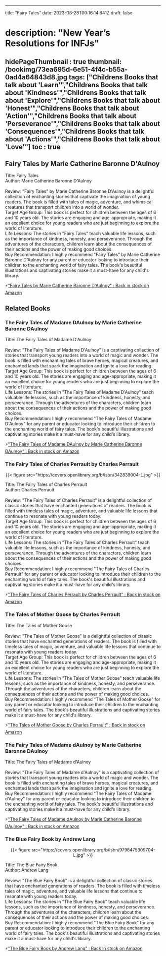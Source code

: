 
---
title: "Fairy Tales"
date: 2023-08-28T00:16:14.641Z
draft: false
# description: "New Year’s Resolutions for INFJs"
hidePageThumbnail : true
thumbnail: /bookimg/73ea695d-6e51-4f4c-b55a-0ad4a64843d8.jpg
tags: ["Childrens Books that talk about 'Learn'","Childrens Books that talk about 'Kindness'","Childrens Books that talk about 'Explore'","Childrens Books that talk about 'Honest'","Childrens Books that talk about 'Action'","Childrens Books that talk about 'Perseverance'","Childrens Books that talk about 'Consequences'","Childrens Books that talk about 'Actions'","Childrens Books that talk about 'Love'"]
toc : true
---
## Fairy Tales by Marie Catherine Baronne D'Aulnoy

Title: Fairy Tales</br>
Author: Marie Catherine Baronne D'Aulnoy</br></br>
Review: "Fairy Tales" by Marie Catherine Baronne D'Aulnoy is a delightful collection of enchanting stories that captivate the imagination of young readers. The book is filled with tales of magic, adventure, and whimsical creatures that transport children into a world of wonder.</br>
Target Age Group: This book is perfect for children between the ages of 6 and 10 years old. The stories are engaging and age-appropriate, making it an excellent choice for young readers who are just beginning to explore the world of literature.</br>
Life Lessons: The stories in "Fairy Tales" teach valuable life lessons, such as the importance of kindness, honesty, and perseverance. Through the adventures of the characters, children learn about the consequences of their actions and the power of making good choices.</br>
Buy Recommendation: I highly recommend "Fairy Tales" by Marie Catherine Baronne D'Aulnoy for any parent or educator looking to introduce their children to the enchanting world of fairy tales. The book's beautiful illustrations and captivating stories make it a must-have for any child's library.</br>

<p>⚡<a id="aflink" href="https://www.amazon.com/gp/search?ie=UTF8&tag=klayu00-20&linkCode=ur2&linkId=6639bed89a8ad8dd2705e40644eb43d3&camp=1789&creative=9325&index=books&keywords=Fairy Tales by Marie Catherine Baronne D'Aulnoy" class="one" target="_blank" title='"Fairy Tales by Marie Catherine Baronne D'Aulnoy" : Back in stock on Amazon'>"Fairy Tales by Marie Catherine Baronne D'Aulnoy" : Back in stock on Amazon</a></p>

## Related Books
### The Fairy Tales of Madame DAulnoy by Marie Catherine Baronne DAulnoy
Title: The Fairy Tales of Madame D'Aulnoy</br></br>
Review: "The Fairy Tales of Madame D'Aulnoy" is a captivating collection of stories that transport young readers into a world of magic and wonder. The book is filled with enchanting tales of brave heroes, magical creatures, and enchanted lands that spark the imagination and ignite a love for reading.</br>
Target Age Group: This book is perfect for children between the ages of 6 and 10 years old. The stories are engaging and age-appropriate, making it an excellent choice for young readers who are just beginning to explore the world of literature.</br>
Life Lessons: The stories in "The Fairy Tales of Madame D'Aulnoy" teach valuable life lessons, such as the importance of kindness, honesty, and perseverance. Through the adventures of the characters, children learn about the consequences of their actions and the power of making good choices.</br>
Buy Recommendation: I highly recommend "The Fairy Tales of Madame D'Aulnoy" for any parent or educator looking to introduce their children to the enchanting world of fairy tales. The book's beautiful illustrations and captivating stories make it a must-have for any child's library.</br>

<p>⚡<a id="aflink" href="https://www.amazon.com/gp/search?ie=UTF8&tag=klayu00-20&linkCode=ur2&linkId=6639bed89a8ad8dd2705e40644eb43d3&camp=1789&creative=9325&index=books&keywords=The Fairy Tales of Madame DAulnoy by Marie Catherine Baronne DAulnoy" class="one" target="_blank" title='"The Fairy Tales of Madame DAulnoy by Marie Catherine Baronne DAulnoy" : Back in stock on Amazon'>"The Fairy Tales of Madame DAulnoy by Marie Catherine Baronne DAulnoy" : Back in stock on Amazon</a></p>

### The Fairy Tales of Charles Perrault by Charles Perrault
<center>
{{< figure src="https://covers.openlibrary.org/b/isbn/342839004-L.jpg" >}}
</center>

Title: The Fairy Tales of Charles Perrault</br>
Author: Charles Perrault</br></br>
Review: "The Fairy Tales of Charles Perrault" is a delightful collection of classic stories that have enchanted generations of readers. The book is filled with timeless tales of magic, adventure, and valuable life lessons that continue to resonate with young readers today.</br>
Target Age Group: This book is perfect for children between the ages of 6 and 10 years old. The stories are engaging and age-appropriate, making it an excellent choice for young readers who are just beginning to explore the world of literature.</br>
Life Lessons: The stories in "The Fairy Tales of Charles Perrault" teach valuable life lessons, such as the importance of kindness, honesty, and perseverance. Through the adventures of the characters, children learn about the consequences of their actions and the power of making good choices.</br>
Buy Recommendation: I highly recommend "The Fairy Tales of Charles Perrault" for any parent or educator looking to introduce their children to the enchanting world of fairy tales. The book's beautiful illustrations and captivating stories make it a must-have for any child's library.</br>

<p>⚡<a id="aflink" href="https://www.amazon.com/gp/search?ie=UTF8&tag=klayu00-20&linkCode=ur2&linkId=6639bed89a8ad8dd2705e40644eb43d3&camp=1789&creative=9325&index=books&keywords=The Fairy Tales of Charles Perrault by Charles Perrault" class="one" target="_blank" title='"The Fairy Tales of Charles Perrault by Charles Perrault" : Back in stock on Amazon'>"The Fairy Tales of Charles Perrault by Charles Perrault" : Back in stock on Amazon</a></p>

### The Tales of Mother Goose by Charles Perrault
Title: The Tales of Mother Goose</br></br>
Review: "The Tales of Mother Goose" is a delightful collection of classic stories that have enchanted generations of readers. The book is filled with timeless tales of magic, adventure, and valuable life lessons that continue to resonate with young readers today.</br>
Target Age Group: This book is perfect for children between the ages of 6 and 10 years old. The stories are engaging and age-appropriate, making it an excellent choice for young readers who are just beginning to explore the world of literature.</br>
Life Lessons: The stories in "The Tales of Mother Goose" teach valuable life lessons, such as the importance of kindness, honesty, and perseverance. Through the adventures of the characters, children learn about the consequences of their actions and the power of making good choices.</br>
Buy Recommendation: I highly recommend "The Tales of Mother Goose" for any parent or educator looking to introduce their children to the enchanting world of fairy tales. The book's beautiful illustrations and captivating stories make it a must-have for any child's library.</br>

<p>⚡<a id="aflink" href="https://www.amazon.com/gp/search?ie=UTF8&tag=klayu00-20&linkCode=ur2&linkId=6639bed89a8ad8dd2705e40644eb43d3&camp=1789&creative=9325&index=books&keywords=The Tales of Mother Goose by Charles Perrault" class="one" target="_blank" title='"The Tales of Mother Goose by Charles Perrault" : Back in stock on Amazon'>"The Tales of Mother Goose by Charles Perrault" : Back in stock on Amazon</a></p>

### The Fairy Tales of Madame dAulnoy by Marie Catherine Baronne DAulnoy
Title: The Fairy Tales of Madame d'Aulnoy</br></br>
Review: "The Fairy Tales of Madame d'Aulnoy" is a captivating collection of stories that transport young readers into a world of magic and wonder. The book is filled with enchanting tales of brave heroes, magical creatures, and enchanted lands that spark the imagination and ignite a love for reading.</br>
Buy Recommendation: I highly recommend "The Fairy Tales of Madame d'Aulnoy" for any parent or educator looking to introduce their children to the enchanting world of fairy tales. The book's beautiful illustrations and captivating stories make it a must-have for any child's library.</br>

<p>⚡<a id="aflink" href="https://www.amazon.com/gp/search?ie=UTF8&tag=klayu00-20&linkCode=ur2&linkId=6639bed89a8ad8dd2705e40644eb43d3&camp=1789&creative=9325&index=books&keywords=The Fairy Tales of Madame dAulnoy by Marie Catherine Baronne DAulnoy" class="one" target="_blank" title='"The Fairy Tales of Madame dAulnoy by Marie Catherine Baronne DAulnoy" : Back in stock on Amazon'>"The Fairy Tales of Madame dAulnoy by Marie Catherine Baronne DAulnoy" : Back in stock on Amazon</a></p>

### The Blue Fairy Book by Andrew Lang
<center>
{{< figure src="https://covers.openlibrary.org/b/isbn/9798475309704-L.jpg" >}}
</center>

Title: The Blue Fairy Book</br>
Author: Andrew Lang</br></br>
Review: "The Blue Fairy Book" is a delightful collection of classic stories that have enchanted generations of readers. The book is filled with timeless tales of magic, adventure, and valuable life lessons that continue to resonate with young readers today.</br>
Life Lessons: The stories in "The Blue Fairy Book" teach valuable life lessons, such as the importance of kindness, honesty, and perseverance. Through the adventures of the characters, children learn about the consequences of their actions and the power of making good choices.</br>
Buy Recommendation: I highly recommend "The Blue Fairy Book" for any parent or educator looking to introduce their children to the enchanting world of fairy tales. The book's beautiful illustrations and captivating stories make it a must-have for any child's library.</br>

<p>⚡<a id="aflink" href="https://www.amazon.com/gp/search?ie=UTF8&tag=klayu00-20&linkCode=ur2&linkId=6639bed89a8ad8dd2705e40644eb43d3&camp=1789&creative=9325&index=books&keywords=The Blue Fairy Book by Andrew Lang" class="one" target="_blank" title='"The Blue Fairy Book by Andrew Lang" : Back in stock on Amazon'>"The Blue Fairy Book by Andrew Lang" : Back in stock on Amazon</a></p>
